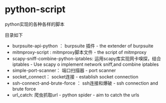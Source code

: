 # python-script

python实现的各种各样的脚本

目录如下
+ burpsuite-api-python ： burpsuite 插件 - the extender of burpsuite 
+ mitmproxy-script : mitmproxy脚本文件 - the script of mitmproxy 
+ scapy-sniff-combine-python-iptables: 运用scapy库实现网卡嗅探，结合iptables - Use scapy o implement network sniff,and combine iptables
+ simple-port-scanner： 端口扫描器 - port scanner
+ socket_connect： socket连接 -  establish socket connection
+ ssh-connect-and-brute-force ： ssh连接和爆破 - ssh connection and brute force 
+ url_catch: 爬虫抓取url  - python spider - aim to catch the urls 
